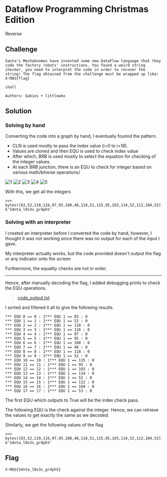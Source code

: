 # Dataflow Programming Christmas Edition
Reverse

## Challenge 

	Santa's MechaGnomes have invented some new DataFlow language that they code the factory robots' instructions. You found a weird string checker, you need to interpret the code in order to recover the string! The flag obtained from the challenge must be wrapped up like: X-MAS{flag}

	chall

	Authors: Gabies + littlewho

## Solution

### Solving by hand

Converting the code into a graph by hand, I eventually founnd the pattern.

- CLN is used mostly to pass the index value (i=0 to i=18).
- Values are cloned and then EQU is used to check index value
- After which, BRB is used mostly to select the equation for checking of the integer values.
- At each BRB junction, there is an EQU to check for integer based on various math/bitwise operations/

![1](solution/Page_1.jpg)
![2](solution/Page_2.jpg)
![3](solution/Page_3.jpg)
![4](solution/Page_4.jpg)
![5](solution/Page_5.jpg)

With this, we get all the integers

	>>> bytes([83,52,110,116,97,95,108,48,118,51,115,95,103,114,52,112,104,53])
	b'S4nta_l0v3s_gr4ph5'

### Solving with an interpreter

I created an interpreter before I converted the code by hand, however, I thought it was not working since there was no output for each of the input I gave.

My interpreter actually works, but the code provided doesn't output the flag or any indicator onto the screen

Furthermore, the equality checks are not in order.

---

Hence, after manually decoding the flag, I added debugging prints to check the EQU operations.

> [code_output.txt](code_output.txt)

I sorted and filtered it all to give the following results.

	*** EQU 0 == 0 : 1*** EQU 1 == 83 : 0
	*** EQU 1 == 1 : 1*** EQU 1 == 52 : 0
	*** EQU 2 == 2 : 1*** EQU 1 == 110 : 0
	*** EQU 3 == 3 : 1*** EQU 1 == 116 : 0
	*** EQU 4 == 4 : 1*** EQU 1 == 97 : 0
	*** EQU 5 == 5 : 1*** EQU 1 == 95 : 0
	*** EQU 6 == 6 : 1*** EQU 1 == 108 : 0
	*** EQU 7 == 7 : 1*** EQU 1 == 48 : 0
	*** EQU 8 == 8 : 1*** EQU 1 == 118 : 0
	*** EQU 9 == 9 : 1*** EQU 1 == 51 : 0
	*** EQU 10 == 10 : 1*** EQU 1 == 115 : 0
	*** EQU 11 == 11 : 1*** EQU 1 == 95 : 0
	*** EQU 12 == 12 : 1*** EQU 1 == 103 : 0
	*** EQU 13 == 13 : 1*** EQU 1 == 114 : 0
	*** EQU 14 == 14 : 1*** EQU 1 == 52 : 0
	*** EQU 15 == 15 : 1*** EQU 1 == 112 : 0
	*** EQU 16 == 16 : 1*** EQU 1 == 104 : 0
	*** EQU 17 == 17 : 1*** EQU 1 == 53 : 0

The first EQU which outputs to True will be the index check pass.

The following EQU is the check against the integer. Hence, we can retrieve the values to get exactly the same as we decoded.

Similarly, we get the following values of the flag

	>>> bytes([83,52,110,116,97,95,108,48,118,51,115,95,103,114,52,112,104,53])
	b'S4nta_l0v3s_gr4ph5'

## Flag

	X-MAS{S4nta_l0v3s_gr4ph5}
